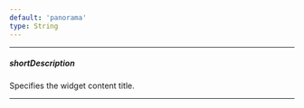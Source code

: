 ```yaml
---
default: 'panorama'
type: String
---
```

---
##### shortDescription
Specifies the widget content title.

---
